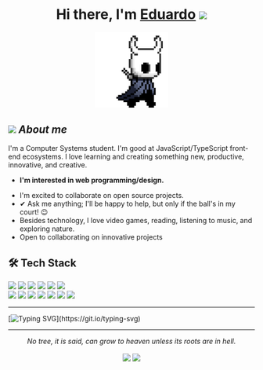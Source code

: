 <div align="center">
   <h1>Hi there, I'm <a href="https://hemant.codes">Eduardo</a> <img src="https://media.giphy.com/media/hvRJCLFzcasrR4ia7z/giphy.gif" width="25px"> </h1>

   <img src="https://raw.githubusercontent.com/TanZng/TanZng/master/assets/hollor_knight3.gif" width="150"/>
   
</div>

## <img src="https://media.giphy.com/media/ObNTw8Uzwy6KQ/giphy.gif" width="30px">&nbsp;***About me***

I'm a Computer Systems student. I'm good at JavaScript/TypeScript front-end ecosystems. I love learning and creating something new, productive, innovative, and creative.
* **I'm interested in web programming/design.**
- I'm excited to collaborate on open source projects.
- ✔ Ask me anything; I'll be happy to help, but only if the ball's in my court! 😉
- Besides technology, I love video games, reading, listening to music, and exploring nature.
- Open to collaborating on innovative projects

## 🛠️ Tech Stack
<img src="https://img.shields.io/badge/HTML5-E34F26?style=for-the-badge&logo=html5&logoColor=white" height="30"/> <img src="https://img.shields.io/badge/CSS3-1572B6?style=for-the-badge&logo=css3&logoColor=white" height="30"/> 
<img src="https://img.shields.io/badge/JavaScript-F7DF1E?style=for-the-badge&logo=javascript&logoColor=black" height="30"/> 
<img src="https://img.shields.io/badge/Tailwind_CSS-38B2AC?style=flat&logo=tailwind-css&logoColor=white" height="30"> 
<img src="https://img.shields.io/badge/Next.js-000000?style=flat&logo=next.js&logoColor=white" height="30"> 
<img src="https://img.shields.io/badge/React-20232A?style=flat&logo=react&logoColor=61DAFB" height="30">  
<img src="https://img.shields.io/badge/Astro-FF5A5F?style=flat&logo=astro&logoColor=white" height="30"> 
<img src="https://img.shields.io/badge/Bun-000000?style=for-the-badge&logo=bun&logoColor=white" height="30"/> 
<img src="https://img.shields.io/badge/Express-000000?style=for-the-badge&logo=express&logoColor=white" height="30"/> 
<img src="https://img.shields.io/badge/Node.js-339933?style=flat&logo=nodedotjs&logoColor=white" height="30"> 
<img src="https://img.shields.io/badge/MySQL-4479A1?style=for-the-badge&logo=mysql&logoColor=white" height="30"/>
<img src="https://img.shields.io/badge/Git-F05032?style=for-the-badge&logo=git&logoColor=white" height="30"/> 
<img src="https://img.shields.io/badge/Linux-FFFFFF?style=flat&logo=linux&logoColor=black" height="30">

---

[![Typing SVG](https://readme-typing-svg.herokuapp.com?font=Ubuntu&color=%230EAA20&vCenter=true&lines=Thanks+for+visiting!+You're+welcome!)](https://git.io/typing-svg)


<hr>
<p align="center">
   <i>No tree, it is said, can grow to heaven unless its roots are in hell.</i>
   <br>
<br>	
<a target="_blank" href="https://www.linkedin.com/in/eduardo-téllez-de-jesús-550a45384"><img src="https://img.shields.io/badge/-LinkedIn-0077B5?style=for-the-badge&logo=Linkedin&logoColor=white"></img></a>
<a target="_blank" href="mailto:eduardo.tellez.dj@gmail.com"><img src="https://img.shields.io/badge/-Gmail-D14836?style=for-the-badge&logo=Gmail&logoColor=white"></img></a>
<br>
</p>
